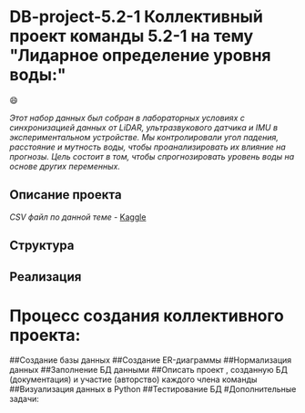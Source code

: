 # DB-project-5.2-1 Коллективный проект команды 5.2-1 на тему "Лидарное определение уровня воды:" 

:smile:


*Этот набор данных был собран в лабораторных условиях с синхронизацией данных от LiDAR, ультразвукового датчика и IMU в экспериментальном устройстве. Мы контролировали угол падения, расстояние и мутность воды, чтобы проанализировать их влияние на прогнозы. Цель состоит в том, чтобы спрогнозировать уровень воды на основе других переменных.*

## Описание проекта
*CSV файл по данной теме* - [Kaggle](https://www.kaggle.com/datasets/caetanoranieri/water-level-identification-with-lidar?select=water-level_turbidity-low.csv)

## Структура
## Реализация
# Процесс создания коллективного проекта:
##Создание базы данных
##Создание ER-диаграммы
##Нормализация данных
##Заполнение БД данными
##Описать проект , созданную БД (документация) и участие (авторство) каждого члена команды
##Визуализация данных в Python
##Тестирование БД
#Дополнительные задачи:
